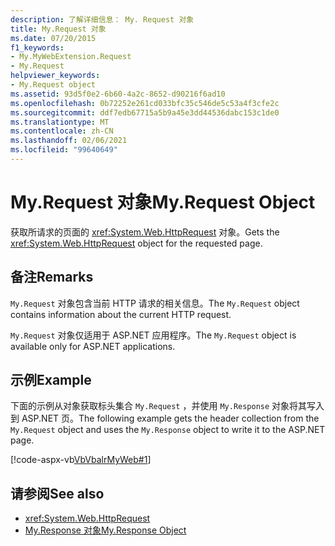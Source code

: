 ```yaml
---
description: 了解详细信息： My. Request 对象
title: My.Request 对象
ms.date: 07/20/2015
f1_keywords:
- My.MyWebExtension.Request
- My.Request
helpviewer_keywords:
- My.Request object
ms.assetid: 93d5f0e2-6b60-4a2c-8652-d90216f6ad10
ms.openlocfilehash: 0b72252e261cd033bfc35c546de5c53a4f3cfe2c
ms.sourcegitcommit: ddf7edb67715a5b9a45e3dd44536dabc153c1de0
ms.translationtype: MT
ms.contentlocale: zh-CN
ms.lasthandoff: 02/06/2021
ms.locfileid: "99640649"
---
```

# <a name="myrequest-object"></a><span data-ttu-id="821e0-103">My.Request 对象</span><span class="sxs-lookup"><span data-stu-id="821e0-103">My.Request Object</span></span>

<span data-ttu-id="821e0-104">获取所请求的页面的 <xref:System.Web.HttpRequest> 对象。</span><span class="sxs-lookup"><span data-stu-id="821e0-104">Gets the <xref:System.Web.HttpRequest> object for the requested page.</span></span>  
  
## <a name="remarks"></a><span data-ttu-id="821e0-105">备注</span><span class="sxs-lookup"><span data-stu-id="821e0-105">Remarks</span></span>  

 <span data-ttu-id="821e0-106">`My.Request` 对象包含当前 HTTP 请求的相关信息。</span><span class="sxs-lookup"><span data-stu-id="821e0-106">The `My.Request` object contains information about the current HTTP request.</span></span>  
  
 <span data-ttu-id="821e0-107">`My.Request` 对象仅适用于 ASP.NET 应用程序。</span><span class="sxs-lookup"><span data-stu-id="821e0-107">The `My.Request` object is available only for ASP.NET applications.</span></span>  
  
## <a name="example"></a><span data-ttu-id="821e0-108">示例</span><span class="sxs-lookup"><span data-stu-id="821e0-108">Example</span></span>  

 <span data-ttu-id="821e0-109">下面的示例从对象获取标头集合 `My.Request` ，并使用 `My.Response` 对象将其写入到 ASP.NET 页。</span><span class="sxs-lookup"><span data-stu-id="821e0-109">The following example gets the header collection from the `My.Request` object and uses the `My.Response` object to write it to the ASP.NET page.</span></span>  
  
 [!code-aspx-vb[VbVbalrMyWeb#1](~/samples/snippets/visualbasic/VS_Snippets_VBCSharp/VbVbalrMyWeb/VB/Default.aspx#1)]  
  
## <a name="see-also"></a><span data-ttu-id="821e0-110">请参阅</span><span class="sxs-lookup"><span data-stu-id="821e0-110">See also</span></span>

- <xref:System.Web.HttpRequest>
- [<span data-ttu-id="821e0-111">My.Response 对象</span><span class="sxs-lookup"><span data-stu-id="821e0-111">My.Response Object</span></span>](my-response-object.md)
